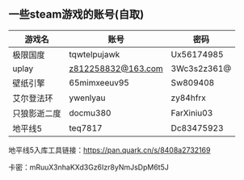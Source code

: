 ## 一些steam游戏的账号(自取)

|游戏名|账号|密码|
|--|--|--|
|极限国度|tqwtelpujawk|Ux56174985|
|uplay|z812258832@163.com|3Wc3s2z361@|
|壁纸引擎|65mimxeeuv95|Sw809408|
|艾尔登法环|ywenlyau|zy84hfrx|
|只狼影逝二度|docmu380|FarXiniu03|
|地平线5|teq7817|Dc83475923|

地平线5入库工具链接：https://pan.quark.cn/s/8408a2732169

卡密：mRuuX3nhaKXd3Gz6Izr8yNmJsDpM6t5J
